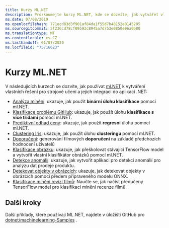```yaml
---
title: Kurzy ML.NET
description: Prozkoumejte kurzy ML.NET, kde se dozvíte, jak vytvářet vlastní řešení AI a integrovat je do aplikací .NET.
ms.date: 07/08/2019
ms.openlocfilehash: 771ecd83d3f901af84da1f55d7b48152e8145205
ms.sourcegitcommit: 5f236cd78cf09593c8945a7d753e0850e96a0b80
ms.translationtype: MT
ms.contentlocale: cs-CZ
ms.lasthandoff: 01/07/2020
ms.locfileid: "75716623"
---
```

# <a name="mlnet-tutorials"></a>Kurzy ML.NET

V následujících kurzech se dozvíte, jak používat [ml.NET](../index.yml) k vytváření vlastních řešení pro strojové učení a jejich integraci do aplikací .NET:

- [Analýza mínění](sentiment-analysis.md): ukazuje, jak použít **binární úlohu klasifikace** pomocí ml.NET.
- [Klasifikace problému GitHub](github-issue-classification.md): ukazuje, jak použít úlohu **klasifikace s více třídami** pomocí ml.NET.
- [Prediktivní odhad ceny](predict-prices.md): ukazuje, jak použít **regresní** úlohu pomocí ml.NET.
- [Clustering Iris](iris-clustering.md): ukazuje, jak použít úlohu **clusteringu** pomocí ml.NET.
- [Doporučení](movie-recommendation.md): generování filmových **doporučení** na základě předchozích hodnocení uživatelů
- [Klasifikace obrázku](image-classification.md): ukazuje, jak přeškolovat stávající TensorFlow model a vytvořit vlastní klasifikátor obrázků pomocí ml.NET.
- [Detekce anomálií](sales-anomaly-detection.md): ukazuje, jak vytvořit aplikaci pro detekci anomálií pro analýzu dat prodeje produktu.
- [Detekovat objekty v obrázcích](object-detection-onnx.md): ukazuje, jak detekovat objekty v obrázcích pomocí předem připraveného modelu ONNX.
- [Klasifikace mínění revizí filmů](text-classification-tf.md): Naučte se, jak načíst předučený TensorFlow model pro klasifikaci mínění recenze filmů.

## <a name="next-steps"></a>Další kroky

Další příklady, které používají ML.NET, najdete v úložišti GitHub pro [dotnet/machinelearning-Samples](https://github.com/dotnet/machinelearning-samples) .
